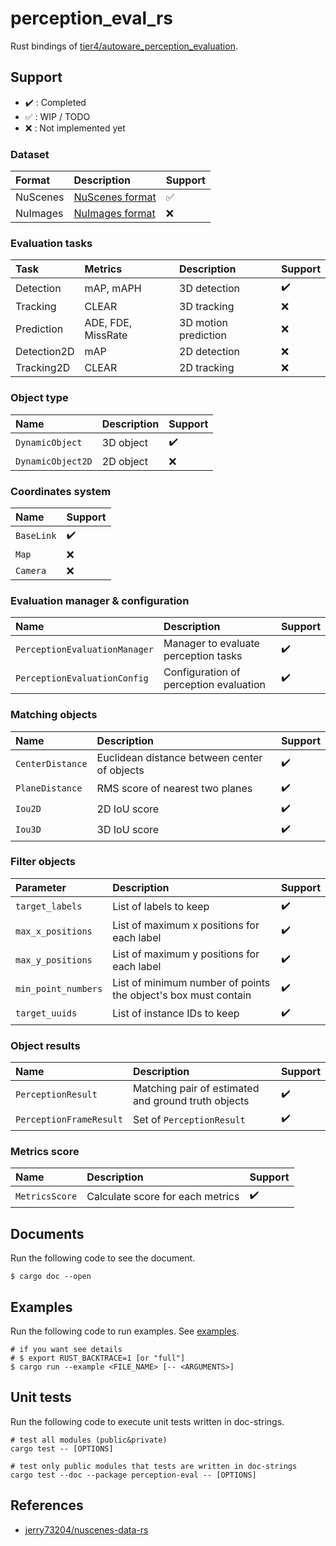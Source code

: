 # perception_eval_rs

Rust bindings of [tier4/autoware_perception_evaluation](https://github.com/tier4/autoware_perception_evaluation).

## Support

- :heavy_check_mark: : Completed
- :white_check_mark: : WIP / TODO
- :x: : Not implemented yet

### Dataset

| Format   | Description                                          | Support            |
| :------- | :--------------------------------------------------- | :----------------- |
| NuScenes | [NuScenes format](https://www.nuscenes.org/nuscenes) | :white_check_mark: |
| NuImages | [NuImages format](https://www.nuscenes.org/nuimages) | :x:                |

### Evaluation tasks

| Task        | Metrics            | Description          | Support            |
| :---------- | :----------------- | :------------------- | :----------------- |
| Detection   | mAP, mAPH          | 3D detection         | :heavy_check_mark: |
| Tracking    | CLEAR              | 3D tracking          | :x:                |
| Prediction  | ADE, FDE, MissRate | 3D motion prediction | :x:                |
| Detection2D | mAP                | 2D detection         | :x:                |
| Tracking2D  | CLEAR              | 2D tracking          | :x:                |

### Object type

| Name              | Description | Support            |
| :---------------- | :---------- | :----------------- |
| `DynamicObject`   | 3D object   | :heavy_check_mark: |
| `DynamicObject2D` | 2D object   | :x:                |

### Coordinates system

| Name       | Support            |
| :--------- | :----------------- |
| `BaseLink` | :heavy_check_mark: |
| `Map`      | :x:                |
| `Camera`   | :x:                |

### Evaluation manager & configuration

| Name                          | Description                            | Support            |
| :---------------------------- | :------------------------------------- | :----------------- |
| `PerceptionEvaluationManager` | Manager to evaluate perception tasks   | :heavy_check_mark: |
| `PerceptionEvaluationConfig`  | Configuration of perception evaluation | :heavy_check_mark: |

### Matching objects

| Name             | Description                                  | Support            |
| :--------------- | :------------------------------------------- | :----------------- |
| `CenterDistance` | Euclidean distance between center of objects | :heavy_check_mark: |
| `PlaneDistance`  | RMS score of nearest two planes              | :heavy_check_mark: |
| `Iou2D`          | 2D IoU score                                 | :heavy_check_mark: |
| `Iou3D`          | 3D IoU score                                 | :heavy_check_mark: |

### Filter objects

| Parameter           | Description                                                    | Support            |
| :------------------ | :------------------------------------------------------------- | :----------------- |
| `target_labels`     | List of labels to keep                                         | :heavy_check_mark: |
| `max_x_positions`   | List of maximum x positions for each label                     | :heavy_check_mark: |
| `max_y_positions`   | List of maximum y positions for each label                     | :heavy_check_mark: |
| `min_point_numbers` | List of minimum number of points the object's box must contain | :heavy_check_mark: |
| `target_uuids`      | List of instance IDs to keep                                   | :heavy_check_mark: |

### Object results

| Name                    | Description                                         | Support            |
| :---------------------- | :-------------------------------------------------- | :----------------- |
| `PerceptionResult`      | Matching pair of estimated and ground truth objects | :heavy_check_mark: |
| `PerceptionFrameResult` | Set of `PerceptionResult`                           | :heavy_check_mark: |

### Metrics score

| Name           | Description                      | Support            |
| :------------- | :------------------------------- | :----------------- |
| `MetricsScore` | Calculate score for each metrics | :heavy_check_mark: |

## Documents

Run the following code to see the document.

```shell
$ cargo doc --open
```

## Examples

Run the following code to run examples. See [examples](./examples).

```shell
# if you want see details
# $ export RUST_BACKTRACE=1 [or "full"]
$ cargo run --example <FILE_NAME> [-- <ARGUMENTS>]
```

## Unit tests

Run the following code to execute unit tests written in doc-strings.

```shell
# test all modules (public&private)
cargo test -- [OPTIONS]

# test only public modules that tests are written in doc-strings
cargo test --doc --package perception-eval -- [OPTIONS]
```

## References

- [jerry73204/nuscenes-data-rs](https://github.com/jerry73204/nuscenes-data-rs)
